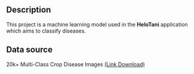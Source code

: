 ## Description

This project is a machine learning model used in the **HeloTani** application which aims to classify diseases.

## Data source
20k+ Multi-Class Crop Disease Images [(Link Download)]([https://www.kaggle.com/datasets/olistbr/brazilian-ecommerce/data](https://www.kaggle.com/datasets/jawadali1045/20k-multi-class-crop-disease-images))




   
